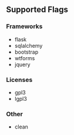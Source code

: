 
## Supported Flags

### Frameworks

 * flask
 * sqlalchemy
 * bootstrap
 * wtforms
 * jquery

### Licenses

 * gpl3
 * lgpl3

### Other

 * clean

